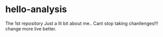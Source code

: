 # hello-analysis
The 1st repository
Just a lit bit about me.. Cant stop taking chanllenges!!! change more live better.
